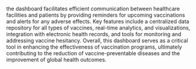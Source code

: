 the dashboard facilitates efficient communication between healthcare 
facilities and patients by providing reminders for upcoming vaccinations and alerts for 
any adverse effects. Key features include a centralized data repository for all types of 
vaccines, real-time analytics, and visualizations, integration with electronic health 
records, and tools for monitoring and addressing vaccine hesitancy. Overall, this 
dashboard serves as a critical tool in enhancing the effectiveness of vaccination programs, 
ultimately contributing to the reduction of vaccine-preventable diseases and the 
improvement of global health outcomes. 

